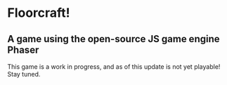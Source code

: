 # Floorcraft!
## A game using the open-source JS game engine Phaser

This game is a work in progress, and as of this update is not yet playable!
Stay tuned.